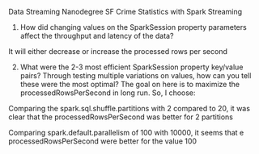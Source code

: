 
Data Streaming Nanodegree
SF Crime Statistics with Spark Streaming
1. How did changing values on the SparkSession property parameters affect the throughput and latency of the data?

It will either decrease or increase the processed rows per second

2. What were the 2-3 most efficient SparkSession property key/value pairs? Through testing multiple variations on values, how can you tell these were the most optimal? The goal on here is to maximize the processedRowsPerSecond in long run. So, I choose:


Comparing the spark.sql.shuffle.partitions with 2 compared to 20, it was clear that the processedRowsPerSecond was  better for 2 partitions

Comparing spark.default.parallelism of 100 with 10000, it seems that e processedRowsPerSecond were better for the value 100 